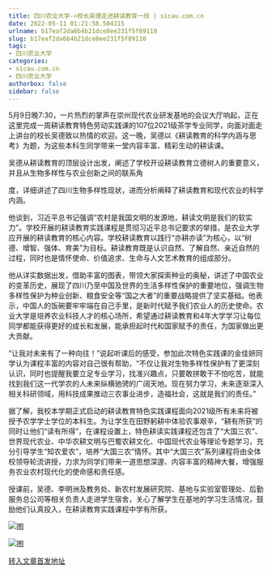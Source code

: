 ```yaml
---
title: 四川农业大学->校长吴德走进耕读教育一线 | sicau.com.cn
date: 2022-05-11 01:21:58.504315
urlname: b17eaf2da6b4b21dce8ee231f5f89110
slug: b17eaf2da6b4b21dce8ee231f5f89110
tags: 
- 四川农业大学
categories:
- sicau.com.cn
- 四川农业大学
authorbox: false
sidebar: false
---
```

5月9日晚7:30，一片热烈的掌声在崇州现代农业研发基地的会议大厅响起，正在这里完成一周耕读教育特色劳动实践课的107位2021级茶学专业同学，向面对面走上讲台的校长吴德致以热情的欢迎。这一晚，吴德以《耕读教育的科学内涵与思考》为题，为这些本科生同学带来一堂内容丰富、精彩生动的耕读课。

吴德从耕读教育的顶层设计出发，阐述了学校开设耕读教育立德树人的重要意义，并且从生物多样性与农业创新之间的联系角
<!--more-->
度，详细讲述了四川生物多样性现状，进而分析阐释了耕读教育和现代农业的科学内涵。

他谈到，习近平总书记强调“农村是我国文明的发源地，耕读文明是我们的软实力”。学校开展的耕读教育实践课程是贯彻习近平总书记要求的举措，是农业大学应开展的耕读教育的核心内容。学校耕读教育以践行“亦耕亦读”为核心，以“树德、增智、强体、育美”为目标。耕读教育既是认识自然、了解自然、亲近自然的过程，同时也是情怀使命、价值追求、生命与人文艺术教育的组成部分。

他从详实数据出发，借助丰富的图表，带领大家探索种业的奥秘，讲述了中国农业的变革历史，展现了四川乃至中国及世界的生活多样性保护的重要地位，强调生物多样性保护为种业创新、粮食安全等“国之大者”的重要战略提供了坚实基础。他表示，中国人的饭碗要牢牢端在自己手里，是新时代赋予我们农业人的历史使命。农业大学是培养农业科技人才的核心场所，希望通过耕读教育和4年大学学习让每位同学都能获得更好的成长和发展，能承担起时代和国家赋予的责任，为国家做出更大贡献。

“让我对未来有了一种向往！”说起听课后的感受，参加此次特色实践课的金佳妍同学认为课程丰富的内容对自己很有帮助，“不仅让我对生物多样性保护有了更深刻认识，同时也提醒我要立足专业学习，找准兴趣点，只要敢拼敢干不怕吃苦，就能找到我们这一代学农的人未来纵横驰骋的广阔天地。现在努力学习，未来逐渐深入相关科研领域，用科技成果推动三农事业进步，造福社会，这就是我们的责任。”

据了解，我校本学期正式启动的耕读教育特色实践课程面向2021级所有未来将被授予农学学士学位的本科生。为让学生在田野躬耕中体验农事艰辛，“耕有所获”的同时让他们“读有所得”，在课程设置上，特色耕读实践课程还包含了“大国三农”、世界现代农业、中华农耕文明与巴蜀农耕文化、中国现代农业等理论专题学习，充分引导学生“知农爱农”，培养“大国三农”情怀。其中“大国三农”系列课程将由全体校领导轮流讲授，力求为同学们带来一道思想深邃、内容丰富的精神大餐，增强服务农业农村现代化的使命感和责任感。

授课前，吴德、李明洲及教务处、新农村发展研究院、基地与实验室管理处、后勤服务总公司等相关负责人走进学生宿舍，关心了解学生在基地的学习生活情况，鼓励他们认真投入，在耕读教育实践课程中学有所获。

![图](https://news.sicau.edu.cn/__local/5/B4/F7/6CAE08A24399D522FC848899682_3B33E4EC_D044.jpg)

![图](https://news.sicau.edu.cn/__local/9/E1/EB/FCFC8B085E43D4EB100F7F503C4_BF07E961_F80F.jpg)

[转入文章首发地址](https://news.sicau.edu.cn/info/1135/67703.htm)